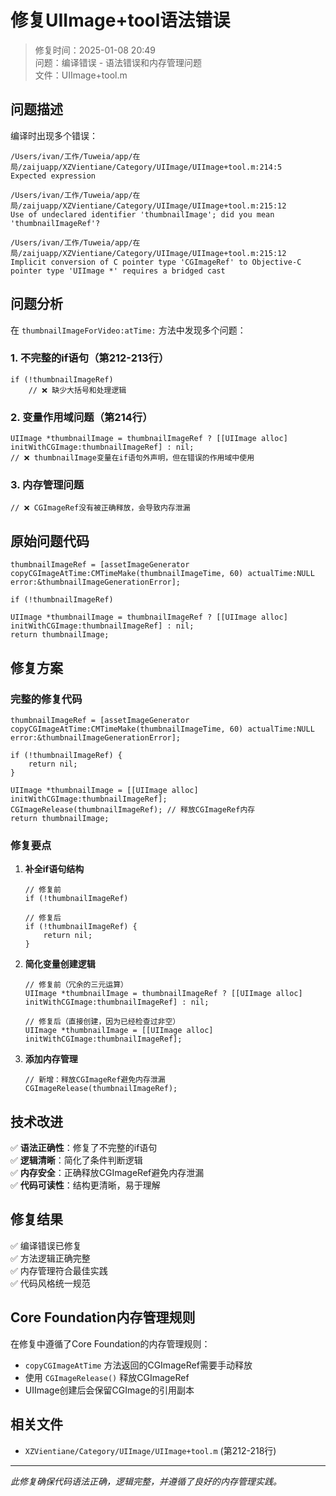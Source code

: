 # 修复UIImage+tool语法错误

> 修复时间：2025-01-08 20:49  
> 问题：编译错误 - 语法错误和内存管理问题  
> 文件：UIImage+tool.m  

## 问题描述

编译时出现多个错误：
```
/Users/ivan/工作/Tuweia/app/在局/zaijuapp/XZVientiane/Category/UIImage/UIImage+tool.m:214:5 
Expected expression

/Users/ivan/工作/Tuweia/app/在局/zaijuapp/XZVientiane/Category/UIImage/UIImage+tool.m:215:12 
Use of undeclared identifier 'thumbnailImage'; did you mean 'thumbnailImageRef'?

/Users/ivan/工作/Tuweia/app/在局/zaijuapp/XZVientiane/Category/UIImage/UIImage+tool.m:215:12 
Implicit conversion of C pointer type 'CGImageRef' to Objective-C pointer type 'UIImage *' requires a bridged cast
```

## 问题分析

在 `thumbnailImageForVideo:atTime:` 方法中发现多个问题：

### 1. 不完整的if语句（第212-213行）
```objc
if (!thumbnailImageRef)
    // ❌ 缺少大括号和处理逻辑
```

### 2. 变量作用域问题（第214行）
```objc
UIImage *thumbnailImage = thumbnailImageRef ? [[UIImage alloc] initWithCGImage:thumbnailImageRef] : nil;
// ❌ thumbnailImage变量在if语句外声明，但在错误的作用域中使用
```

### 3. 内存管理问题
```objc  
// ❌ CGImageRef没有被正确释放，会导致内存泄漏
```

## 原始问题代码

```objc
thumbnailImageRef = [assetImageGenerator copyCGImageAtTime:CMTimeMake(thumbnailImageTime, 60) actualTime:NULL error:&thumbnailImageGenerationError];

if (!thumbnailImageRef)

UIImage *thumbnailImage = thumbnailImageRef ? [[UIImage alloc] initWithCGImage:thumbnailImageRef] : nil;
return thumbnailImage;
```

## 修复方案

### 完整的修复代码

```objc
thumbnailImageRef = [assetImageGenerator copyCGImageAtTime:CMTimeMake(thumbnailImageTime, 60) actualTime:NULL error:&thumbnailImageGenerationError];

if (!thumbnailImageRef) {
    return nil;
}

UIImage *thumbnailImage = [[UIImage alloc] initWithCGImage:thumbnailImageRef];
CGImageRelease(thumbnailImageRef); // 释放CGImageRef内存
return thumbnailImage;
```

### 修复要点

1. **补全if语句结构**
   ```objc
   // 修复前
   if (!thumbnailImageRef)
   
   // 修复后
   if (!thumbnailImageRef) {
       return nil;
   }
   ```

2. **简化变量创建逻辑**
   ```objc
   // 修复前（冗余的三元运算）
   UIImage *thumbnailImage = thumbnailImageRef ? [[UIImage alloc] initWithCGImage:thumbnailImageRef] : nil;
   
   // 修复后（直接创建，因为已经检查过非空）
   UIImage *thumbnailImage = [[UIImage alloc] initWithCGImage:thumbnailImageRef];
   ```

3. **添加内存管理**
   ```objc
   // 新增：释放CGImageRef避免内存泄漏
   CGImageRelease(thumbnailImageRef);
   ```

## 技术改进

✅ **语法正确性**：修复了不完整的if语句  
✅ **逻辑清晰**：简化了条件判断逻辑  
✅ **内存安全**：正确释放CGImageRef避免内存泄漏  
✅ **代码可读性**：结构更清晰，易于理解  

## 修复结果

✅ 编译错误已修复  
✅ 方法逻辑正确完整  
✅ 内存管理符合最佳实践  
✅ 代码风格统一规范  

## Core Foundation内存管理规则

在修复中遵循了Core Foundation的内存管理规则：
- `copyCGImageAtTime` 方法返回的CGImageRef需要手动释放
- 使用 `CGImageRelease()` 释放CGImageRef
- UIImage创建后会保留CGImage的引用副本

## 相关文件

- `XZVientiane/Category/UIImage/UIImage+tool.m` (第212-218行)

---

*此修复确保代码语法正确，逻辑完整，并遵循了良好的内存管理实践。*